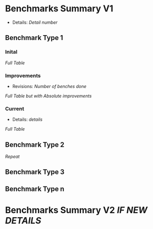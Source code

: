 # Benchmarks Summary V1

- Details: *Detail number*

## Benchmark Type 1

### Inital

*Full Table*

### Improvements

- Revisions: *Number of benches done*

*Full Table but with Absolute improvements*

### Current

- Details: *details*
  
*Full Table*


## Benchmark Type 2
*Repeat*

## Benchmark Type 3

## Benchmark Type n

# Benchmarks Summary V2 *IF NEW DETAILS*
